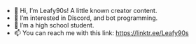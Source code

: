 - 👋 Hi, I’m Leafy90s! A little known creator content.
- 👀 I’m interested in Discord, and bot programming.
- 🌱 I’m a high school student.
- 📫 You can reach me with this link: https://linktr.ee/Leafy90s

<!---
Leafy90s/Leafy90s is a ✨ special ✨ repository because its `README.md` (this file) appears on your GitHub profile.
You can click the Preview link to take a look at your changes.
--->
